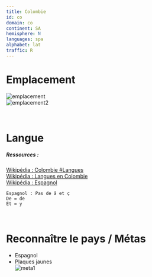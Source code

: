 ```yaml
---
title: Colombie
id: co
domain: co
continent: SA
hemisphere: N
languages: spa
alphabet: lat
traffic: R
---
```


# Emplacement

![emplacement](https://upload.wikimedia.org/wikipedia/commons/thumb/c/ca/COL_orthographic_%28San_Andr%C3%A9s_and_Providencia_special%29.svg/300px-COL_orthographic_%28San_Andr%C3%A9s_and_Providencia_special%29.svg.png)  
![emplacement2](https://upload.wikimedia.org/wikipedia/commons/1/1e/Colombie_carte.png)

<br/>

# Langue

##### Ressources :

[Wikipédia : Colombie #Langues](https://fr.wikipedia.org/wiki/Colombie#Langues)  
[Wikipédia : Langues en Colombie](https://fr.wikipedia.org/wiki/Langues_en_Colombie)  
[Wikipédia : Espagnol](https://fr.wikipedia.org/wiki/Espagnol)  

```
Espagnol : Pas de ã et ç
De = de
Et = y
```


<br/>

# Reconnaître le pays / Métas

- Espagnol
- Plaques jaunes  
  ![meta1](/images/co_geoguessr.png)
